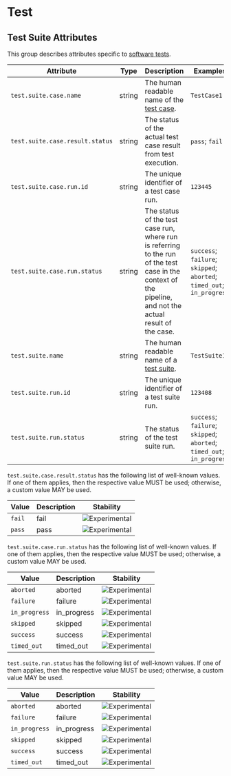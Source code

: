 <!--- Hugo front matter used to generate the website version of this page:
--->

<!-- NOTE: THIS FILE IS AUTOGENERATED. DO NOT EDIT BY HAND. -->
<!-- see templates/registry/markdown/attribute_namespace.md.j2 -->

# Test

## Test Suite Attributes

This group describes attributes specific to [software tests](https://en.wikipedia.org/wiki/Software_testing).

| Attribute                       | Type   | Description                                                                                                                                                | Examples                                                               | Stability                                                        |
| ------------------------------- | ------ | ---------------------------------------------------------------------------------------------------------------------------------------------------------- | ---------------------------------------------------------------------- | ---------------------------------------------------------------- |
| `test.suite.case.name`          | string | The human readable name of the [test case](https://en.wikipedia.org/wiki/Test_case).                                                                       | `TestCase1`                                                            | ![Experimental](https://img.shields.io/badge/-experimental-blue) |
| `test.suite.case.result.status` | string | The status of the actual test case result from test execution.                                                                                             | `pass`; `fail`                                                         | ![Experimental](https://img.shields.io/badge/-experimental-blue) |
| `test.suite.case.run.id`        | string | The unique identifier of a test case run.                                                                                                                  | `123445`                                                               | ![Experimental](https://img.shields.io/badge/-experimental-blue) |
| `test.suite.case.run.status`    | string | The status of the test case run, where run is referring to the run of the test case in the context of the pipeline, and not the actual result of the case. | `success`; `failure`; `skipped`; `aborted`; `timed_out`; `in_progress` | ![Experimental](https://img.shields.io/badge/-experimental-blue) |
| `test.suite.name`               | string | The human readable name of a [test suite](https://en.wikipedia.org/wiki/Test_suite).                                                                       | `TestSuite1`                                                           | ![Experimental](https://img.shields.io/badge/-experimental-blue) |
| `test.suite.run.id`             | string | The unique identifier of a test suite run.                                                                                                                 | `123408`                                                               | ![Experimental](https://img.shields.io/badge/-experimental-blue) |
| `test.suite.run.status`         | string | The status of the test suite run.                                                                                                                          | `success`; `failure`; `skipped`; `aborted`; `timed_out`; `in_progress` | ![Experimental](https://img.shields.io/badge/-experimental-blue) |

`test.suite.case.result.status` has the following list of well-known values. If one of them applies, then the respective value MUST be used; otherwise, a custom value MAY be used.

| Value  | Description | Stability                                                        |
| ------ | ----------- | ---------------------------------------------------------------- |
| `fail` | fail        | ![Experimental](https://img.shields.io/badge/-experimental-blue) |
| `pass` | pass        | ![Experimental](https://img.shields.io/badge/-experimental-blue) |

`test.suite.case.run.status` has the following list of well-known values. If one of them applies, then the respective value MUST be used; otherwise, a custom value MAY be used.

| Value         | Description | Stability                                                        |
| ------------- | ----------- | ---------------------------------------------------------------- |
| `aborted`     | aborted     | ![Experimental](https://img.shields.io/badge/-experimental-blue) |
| `failure`     | failure     | ![Experimental](https://img.shields.io/badge/-experimental-blue) |
| `in_progress` | in_progress | ![Experimental](https://img.shields.io/badge/-experimental-blue) |
| `skipped`     | skipped     | ![Experimental](https://img.shields.io/badge/-experimental-blue) |
| `success`     | success     | ![Experimental](https://img.shields.io/badge/-experimental-blue) |
| `timed_out`   | timed_out   | ![Experimental](https://img.shields.io/badge/-experimental-blue) |

`test.suite.run.status` has the following list of well-known values. If one of them applies, then the respective value MUST be used; otherwise, a custom value MAY be used.

| Value         | Description | Stability                                                        |
| ------------- | ----------- | ---------------------------------------------------------------- |
| `aborted`     | aborted     | ![Experimental](https://img.shields.io/badge/-experimental-blue) |
| `failure`     | failure     | ![Experimental](https://img.shields.io/badge/-experimental-blue) |
| `in_progress` | in_progress | ![Experimental](https://img.shields.io/badge/-experimental-blue) |
| `skipped`     | skipped     | ![Experimental](https://img.shields.io/badge/-experimental-blue) |
| `success`     | success     | ![Experimental](https://img.shields.io/badge/-experimental-blue) |
| `timed_out`   | timed_out   | ![Experimental](https://img.shields.io/badge/-experimental-blue) |
